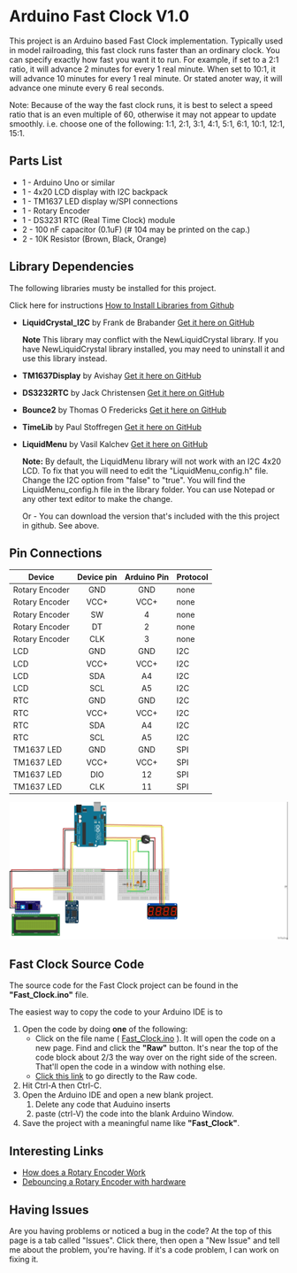# Arduino Fast Clock V1.0
This project is an Arduino based Fast Clock implementation.  Typically used in model railroading, this fast clock runs faster than an ordinary clock.  You can specify exactly how fast you want it to run.  For example, if set to a 2:1 ratio, it will advance 2 minutes for every 1 real minute.  When set to 10:1, it will advance 10 minutes for every 1 real minute.  Or stated anoter way, it will advance one minute every 6 real seconds.

Note: Because of the way the fast clock runs, it is best to select a speed ratio that is an even multiple of 60, otherwise it may not appear to update smoothly.
i.e. choose one of the following:  1:1, 2:1, 3:1, 4:1, 5:1, 6:1, 10:1, 12:1, 15:1.  


## Parts List
* 1 - Arduino Uno or similar
* 1 - 4x20 LCD display with I2C backpack
* 1 - TM1637 LED display w/SPI connections
* 1 - Rotary Encoder
* 1 - DS3231 RTC (Real Time Clock) module
* 2 - 100 nF capacitor (0.1uF)  (# 104 may be printed on the cap.)
* 2 - 10K Resistor (Brown, Black, Orange)

## Library Dependencies
The following libraries musty be installed for this project.

Click here for instructions [How to Install Libraries from Github](https://github.com/Futski-III/Arduino-Fast-Clock/blob/master/How%20to%20Install%20Libraries.md)

* __LiquidCrystal_I2C__ by Frank de Brabander [Get it here on GitHub](https://github.com/fdebrabander/Arduino-LiquidCrystal-I2C-library)

  **Note** This library may conflict with the NewLiquidCrystal library.  If you have NewLiquidCrystal library installed, you may need to uninstall it and use this library instead.  
* __TM1637Display__ by Avishay [Get it here on GitHub](https://github.com/avishorp/TM1637)
* __DS3232RTC__ by Jack Christensen [Get it here on GitHub](https://github.com/JChristensen/DS3232RTC)
* __Bounce2__ by Thomas O Fredericks [Get it here on GitHub](https://github.com/thomasfredericks/Bounce2)
* __TimeLib__ by Paul Stoffregen [Get it here on GitHub](https://github.com/PaulStoffregen/Time)
* __LiquidMenu__ by Vasil Kalchev [Get it here on GitHub](https://github.com/VaSe7u/LiquidMenu) 

  **Note:**  By default, the LiquidMenu library will not work with an I2C 4x20 LCD.  To fix that you will need to edit the
"LiquidMenu_config.h" file.  Change the I2C option from "false" to "true".  You will find the LiquidMenu_config.h file in the library folder.  You can use Notepad or any other text editor to make the change.  

  Or - You can download the version that's included with the this project in github.  See above.

## Pin Connections
| Device | Device pin | Arduino Pin | Protocol |
| ------------- |:----------:|:----------:| -------- |
|Rotary Encoder|GND|GND|none|
|Rotary Encoder|VCC+|VCC+|none|
|Rotary Encoder|SW|4|none|
|Rotary Encoder|DT|2|none|
|Rotary Encoder|CLK|3|none|
|LCD|GND|GND|I2C|
|LCD|VCC+|VCC+|I2C|
|LCD|SDA|A4|I2C|
|LCD|SCL|A5|I2C|
|RTC|GND|GND|I2C|
|RTC|VCC+|VCC+|I2C|
|RTC|SDA|A4|I2C|
|RTC|SCL|A5|I2C|
|TM1637 LED|GND|GND|SPI|
|TM1637 LED|VCC+|VCC+|SPI|
|TM1637 LED|DIO|12|SPI|
|TM1637 LED|CLK|11|SPI|

![alt text](https://github.com/Futski-III/Arduino-Fast-Clock/blob/master/fast_clock_bb.jpg "Fritzing Fast Clock")

## Fast Clock Source Code
The source code for the Fast Clock project can be found in the **"Fast_Clock.ino"** file.  

The easiest way to copy the code to your Arduino IDE is to
1. Open the code by doing **one** of the following:
   * Click on the file name ( [Fast_Clock.ino](https://github.com/Futski-III/Arduino-Fast-Clock/blob/master/Fast_Clock.ino) ).  It will open the code on a new page.  Find and click the **"Raw"** button.  It's near the top of the code block about 2/3 the way over on the right side of the screen.  That'll open the code in a window with nothing else.  
   * [Click this link](https://raw.githubusercontent.com/Futski-III/Arduino-Fast-Clock/master/Fast_Clock.ino) to go directly to the Raw code.
1. Hit Ctrl-A then Ctrl-C.  
1. Open the Arduino IDE and open a new blank project.  
   1. Delete any code that Auduino inserts
   1. paste (ctrl-V) the code into the blank Arduino Window.  
1. Save the project with a meaningful name like **"Fast_Clock"**.  

## Interesting Links
* [How does a Rotary Encoder Work](https://howtomechatronics.com/tutorials/arduino/rotary-encoder-works-use-arduino/
)
* [Debouncing a Rotary Encoder with hardware](http://embeddedsystemengineering.blogspot.com/2016/07/arm-cortex-m3-stm32f103-tutorial.html)

## Having Issues
Are you having problems or noticed a bug in the code?  At the top of this page is a tab called "Issues".  Click there, then open a "New Issue" and tell me about the problem, you're having.  If it's a code problem, I can work on fixing it.
